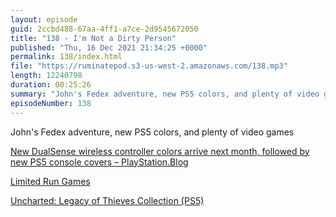 ```yaml
---
layout: episode
guid: 2ccbd488-67aa-4ff1-a7ce-2d9545672050
title: "138 - I'm Not a Dirty Person"
published: "Thu, 16 Dec 2021 21:34:25 +0000"
permalink: 138/index.html
file: "https://ruminatepod.s3-us-west-2.amazonaws.com/138.mp3"
length: 12240798
duration: 00:25:26
summary: "John's Fedex adventure, new PS5 colors, and plenty of video games"
episodeNumber: 138
---
```


John's Fedex adventure, new PS5 colors, and plenty of video games

[New DualSense wireless controller colors arrive next month, followed by new PS5 console covers – PlayStation.Blog](https://blog.playstation.com/2021/12/13/new-dualsense-wireless-controller-colors-arrive-next-month-followed-by-new-ps5-console-covers/)

[Limited Run Games](https://limitedrungames.com/)

[Uncharted: Legacy of Thieves Collection (PS5)](https://www.base.com/buy/product/uncharted-legacy-of-thieves-collection-ps5/dgc-uncltclps5.htm)
